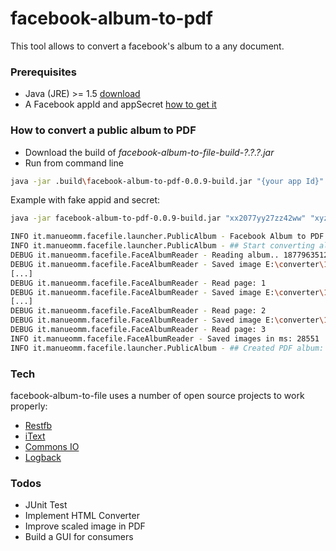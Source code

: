 # facebook-album-to-pdf
This tool allows to convert a facebook's album to a any document.

### Prerequisites
- Java (JRE) >= 1.5 [download]
- A Facebook appId and appSecret [how to get it]

### How to convert a public album to PDF
- Download the build of *facebook-album-to-file-build-?.?.?.jar*
- Run from command line
```sh
java -jar .build\facebook-album-to-pdf-0.0.9-build.jar "{your app Id}" "{your app secret}" "{local directory}" "{facebook album 1}" "{facebook album 2}" ... "{facebook album n}"
```

Example with fake appid and secret:
```sh
java -jar facebook-album-to-pdf-0.0.9-build.jar "xx2077yy27zz42ww" "xyze22fxyzd212xyz81cxyz49qwerty" "E:/converter" "1877963512xxxxx"

INFO it.manueomm.facefile.launcher.PublicAlbum - Facebook Album to PDF..
INFO it.manueomm.facefile.launcher.PublicAlbum - ## Start converting album id:1877963512xxxxx
DEBUG it.manueomm.facefile.FaceAlbumReader - Reading album.. 1877963512xxxxx
DEBUG it.manueomm.facefile.FaceAlbumReader - Saved image E:\converter\1877963512xxxxx\Photo00.jpg
[...]
DEBUG it.manueomm.facefile.FaceAlbumReader - Read page: 1
DEBUG it.manueomm.facefile.FaceAlbumReader - Saved image E:\converter\1877963512xxxxx\Photo25.jpg
[...]
DEBUG it.manueomm.facefile.FaceAlbumReader - Read page: 2
DEBUG it.manueomm.facefile.FaceAlbumReader - Saved image E:\converter\1877963512xxxxx\Photo074.jpg
DEBUG it.manueomm.facefile.FaceAlbumReader - Read page: 3
INFO it.manueomm.facefile.FaceAlbumReader - Saved images in ms: 28551
INFO it.manueomm.facefile.launcher.PublicAlbum - ## Created PDF album: E:\converter\Album - 1877963512xxxxx.pdf
```

### Tech
facebook-album-to-file uses a number of open source projects to work properly:
- [Restfb]
- [iText]
- [Commons IO]
- [Logback]

### Todos
- JUnit Test
- Implement HTML Converter
- Improve scaled image in PDF
- Build a GUI for consumers


[download]: <https://www.java.com/it/download/>
[how to get it]: <https://developers.facebook.com/docs/apps/register>
[iText]: <http://itextpdf.com/>
[Commons IO]: <https://commons.apache.org/proper/commons-io/>
[Logback]: <http://logback.qos.ch/>
[Restfb]: <http://restfb.com>
